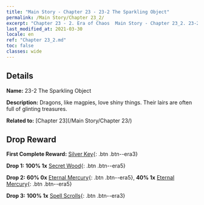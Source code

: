 ```yaml
---
title: "Main Story - Chapter 23 - 23-2 The Sparkling Object"
permalink: /Main Story/Chapter 23_2/
excerpt: "Chapter 23 - 2. Era of Chaos  Main Story - Chapter 23_2. 23-2 The Sparkling Object"
last_modified_at: 2021-03-30
locale: en
ref: "Chapter 23_2.md"
toc: false
classes: wide
---
```


## Details

 **Name:** 23-2 The Sparkling Object

 **Description:** Dragons, like magpies, love shiny things. Their lairs are often full of glinting treasures.

 **Related to:** [Chapter 23](/Main Story/Chapter 23/)

## Drop Reward

 **First Complete Reward:** [Silver Key](/Items/con_693/){: .btn .btn--era3}

 **Drop 1:** **100% 1x** [Secret Wood](/Items/mat_76/){: .btn .btn--era5}

 **Drop 2:** **60% 0x** [Eternal Mercury](/Items/mat_70/){: .btn .btn--era5}, **40% 1x** [Eternal Mercury](/Items/mat_70/){: .btn .btn--era5}

 **Drop 3:** **100% 1x** [Spell Scrolls](/Items/con_694/){: .btn .btn--era3}

